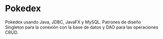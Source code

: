 # Pokedex
Pokedex usando Java, JDBC, JavaFX y MySQL.
Patrones de diseño Singleton para la conexión con la base de datos y DAO para las operaciones CRUD.
